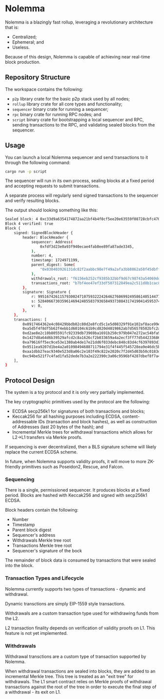 # Nolemma

Nolemma is a blazingly fast rollup, leveraging a revolutionary architecture that is:
* Centralized;
* Ephemeral; and
* Useless.

Because of this design, Nolemma is capable of achieving near real-time block production.

## Repository Structure

The workspace contains the following:
* `p2p` library crate for the basic p2p stack used by all nodes;
* `rollup` library crate for all core types and functionality;
* `sequencer` binary crate for running a sequencer;
* `rpc` binary crate for running RPC nodes; and
* `script` binary crate for bootstrapping a local sequencer and RPC, sending transactions to the RPC, and validating sealed blocks from the sequencer.

## Usage

You can launch a local Nolemma sequencer and send transactions to it through the following command:
```sh
cargo run -p script
```

The sequencer will run in its own process, sealing blocks at a fixed period and accepting requests to submit transactions.

A separate process will regularly send signed transactions to the sequencer and verify resulting blocks.

The output should looking something like this:
```sh
Sealed block: 4 0xc33d9a6354174872aa21bf4b4f0cf5ee20e63559f08728cbfc4702a159c060c1
Block 4 verified: true
Block {
    signed: SignedBlockHeader {
        header: BlockHeader {
            sequencer: Address(
                0xfdf3d23e0a93f940ecae4fab8ee89fa87ade3345,
            ),
            number: 4,
            timestamp: 1724971199,
            parent_digest: Some(
                "0x030403926131dc82f2aabbc98e7f49a2afa3bb8862a58f45dbff5c31f423aa6b",
            ),
            withdrawals_root: "f6156eb252cf9385b32bbf9d67c98743a54069ddb82711347bf9de98a4e84a1a",
            transactions_root: "b7bf4ee47ef33df507312849ea2c511d8b1cac896c9ad4632ac84db27c29be96",
        },
        signature: Signature {
            r: 99516742611579300247107593222426462760699249586140514477002059713627822811124,
            s: 52840667303596146942485583793658493738843174190414595374809724448462630931548,
            v: 0,
        },
    },
    transactions: [
        0x0917464362e4c08429bbdb02c80d2e8fcd5c1e5d08329f91e102af8ace99e219,
        0xa5d5f4f8df5b62f4ebb1d60104c61b9cd820d4019862ab7d56578502bfc2a92d,
        0xd2ae8e2c10b805591fc92339db73969ba1691b250c979b047e272ac54bfa9583,
        0x1427d8a64d6b39529afcd2c8a1626cf2b033659a4a2ecf3ff77d544233686495,
        0xa79616ff5ec9ce53e1380ab4de17e21dd6f033debc848c83d4cf6397893d37d9,
        0x9511ea9207d1be4a2a01098494688711794e31f4f445f545728ea9e46dc5bf8f,
        0xaa1dbb27eac9340e523d8a06c2e103f49c822e2020c7f2d45d03b50c0183d5e3,
        0xc94be521f7c4fad1fa52dede7b3a2e222390c3a06c9596bf4287dbef8f7a4653,
    ],
}
```

## Protocol Design

The system is a toy protocol and it is only very partially implemented.

The key cryptographic primitives used by the protocol are the following:
* ECDSA secp256k1 for signatures of both transactions and blocks;
* Keccak256 for all hashing purposes including ECDSA, content-addressable IDs (transaction and block hashes), as well as construction of Addresses (last 20 bytes of the hash); and
* Incremental Merkle trees for withdrawal transactions which allows for L2->L1 transfers via Merkle proofs.

If sequencing is ever decentralized, then a BLS signature scheme will likely replace the current ECDSA scheme.

In future, when Nolemma supports validity proofs, it will move to more ZK-friendly primitives such as Poseidon2, Rescue, and Falcon.


### Sequencing

There is a single, permissioned sequencer. It produces blocks at a fixed period. Blocks are hashed with Keccak256 and signed with secp256k1 ECDSA.

Block headers contain the following:
* Number
* Timestamp
* Parent block digest
* Sequencer's address
* Withdrawals Merkle tree root
* Transactions Merkle tree root
* Sequencer's signature of the bock

The remainder of block data is consumed by transactions that were sealed into the block.

### Transaction Types and Lifecycle

Nolemma currently supports two types of transactions - dynamic and withdrawal.

Dynamic transctions are simply EIP-1559 style transactions.

Withdrawals are a custom transaction type used for withdrawing funds from the L2.

L2 transaction finality depends on verification of validity proofs on L1. This feature is not yet implemented.

### Withdrawals

Withdrawal transctions are a custom type of transaction supported by Nolemma.

When withdrawal transactions are sealed into blocks, they are added to an incremental Merkle tree. This tree is treated as an "exit tree" for withdrawals. The L1 smart contract relies on Merkle proofs of withdrawal transactions against the root of the tree in order to execute the final step of a withdrawal - its exit on L1.
